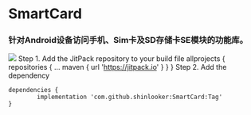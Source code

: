 # SmartCard 
### 针对Android设备访问手机、Sim卡及SD存储卡SE模块的功能库。
[![](https://jitpack.io/v/shinlooker/SmartCard.svg)](https://jitpack.io/#shinlooker/SmartCard)
Step 1. Add the JitPack repository to your build file
	allprojects {
		repositories {
			...
			maven { url 'https://jitpack.io' }
		}
	}
Step 2. Add the dependency

	dependencies {
	        implementation 'com.github.shinlooker:SmartCard:Tag'
	}
